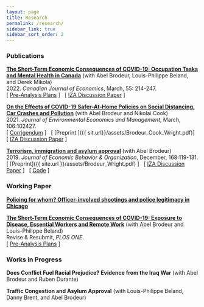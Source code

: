 ```yaml
---
layout: page
title: Research
permalink: /research/
sidebar_link: true
sidebar_sort_order: 2
---
```




### Publications
[**The Short-Term Economic Consequences of COVID-19: Occupation Tasks and Mental Health in Canada**](https://doi.org/10.1111/caje.12543) (with Abel Brodeur, Louis-Philippe Beland, and Derek Mikola)  
2022\. *Canadian Journal of Economics*, March, 55: 214-247.  
[ [Pre-Analysis Plans](https://osf.io/7gujs/) ] &nbsp; [ [IZA Discussion Paper](http://ftp.iza.org/dp13254.pdf) ] 

[**On the Effects of COVID-19 Safer-At-Home Policies on Social Distancing, Car Crashes and Pollution**](https://www.sciencedirect.com/science/article/pii/S0095069621000103) (with Abel Brodeur and Nikolai Cook)  
2021\. *Journal of Environmental Economics and Management*, March, 106:102427.  
[ [Corrigendum]({{site.url}}/assets/JEEM_Corrigendum.pdf) ] &nbsp; [ [Preprint ]({{ sit.url}}/assets/Brodeur_Cook_Wright.pdf)] &nbsp; [ [IZA Discussion Paper](http://ftp.iza.org/dp13255.pdf) ]  

[**Terrorism, immigration and asylum approval**](https://www.sciencedirect.com/science/article/pii/S0167268119303099) (with Abel Brodeur)  
2019\. *Journal of Economic Behavior & Organization*, December, 168:119-131.  
[ [Preprint]({{ site.url }}/assets/Brodeur_Wright.pdf) ] &nbsp; [ [IZA Discussion Paper](http://ftp.iza.org/dp12635.pdf) ] &nbsp; [ [Code](https://github.com/taylorjwright/terrorism_immigration_asylum) ]   

### Working Paper
[**Policing for whom? Officer-involved shootings and police legitimacy in Chicago**]({{site.url}}/assets/wright_jmp.pdf)  

[**The Short-Term Economic Consequences of COVID-19: Exposure to Disease, Essential Workers and Remote Work**](http://ftp.iza.org/dp13159.pdf) (with Abel Brodeur and Louis-Philippe Beland)  
Revise & Resubmit, *PLOS ONE*.   
[ [Pre-Analysis Plans](https://osf.io/c28t5/) ]  

### Works in Progress
**Does Conflict Fuel Racial Prejudice? Evidence from the Iraq War** (with Abel Brodeur and Ruben Durante)  

**Traffic Congestion and Asylum Approval** (with Louis-Philippe Beland, Danny Brent, and Abel Brodeur)  

